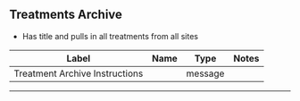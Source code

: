 ## Treatments Archive
- Has title and pulls in all treatments from all sites

<table class="ll-fields-table">
  <thead>
    <th>Label</th>
    <th>Name</th>
    <th>Type</th>
    <th>Notes</th>
  </thead>
  <tbody>
        <tr>
          <td>Treatment Archive Instructions</td>
          <td></td>
          <td>message</td>
          <td></td>
        </tr>
  </tbody>
</table>

***